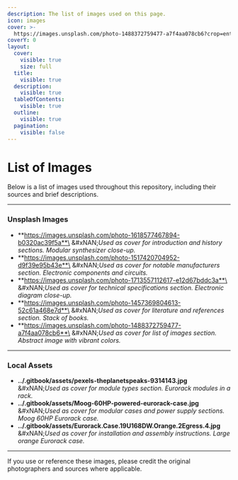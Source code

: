 ```yaml
---
description: The list of images used on this page.
icon: images
cover: >-
  https://images.unsplash.com/photo-1488372759477-a7f4aa078cb6?crop=entropy&cs=srgb&fm=jpg&ixid=M3wxOTcwMjR8MHwxfHNlYXJjaHwzfHxpbWFnZXxlbnwwfHx8fDE3NDMyNTcyOTJ8MA&ixlib=rb-4.0.3&q=85
coverY: 0
layout:
  cover:
    visible: true
    size: full
  title:
    visible: true
  description:
    visible: true
  tableOfContents:
    visible: true
  outline:
    visible: true
  pagination:
    visible: false
---
```


# List of Images

Below is a list of images used throughout this repository, including their sources and brief descriptions.

***

### Unsplash Images

* **https://images.unsplash.com/photo-1618577467894-b0320ac39f5a**\
  &#xNAN;_&#x55;sed as cover for introduction and history sections. Modular synthesizer close-up._
* **https://images.unsplash.com/photo-1517420704952-d9f39e95b43e**\
  &#xNAN;_&#x55;sed as cover for notable manufacturers section. Electronic components and circuits._
* **https://images.unsplash.com/photo-1713557112617-e12d67bddc3a**\
  &#xNAN;_&#x55;sed as cover for technical specifications section. Electronic diagram close-up._
* **https://images.unsplash.com/photo-1457369804613-52c61a468e7d**\
  &#xNAN;_&#x55;sed as cover for literature and references section. Stack of books._
* **https://images.unsplash.com/photo-1488372759477-a7f4aa078cb6**\
  &#xNAN;_&#x55;sed as cover for list of images section. Abstract image with vibrant colors._

***

### Local Assets

* **../.gitbook/assets/pexels-theplanetspeaks-9314143.jpg**\
  &#xNAN;_&#x55;sed as cover for module types section. Eurorack modules in a rack._
* **../.gitbook/assets/Moog-60HP-powered-eurorack-case.jpg**\
  &#xNAN;_&#x55;sed as cover for modular cases and power supply sections. Moog 60HP Eurorack case._
* **../.gitbook/assets/Eurorack.Case.19U168DW.Orange.2Egress.4.jpg**\
  &#xNAN;_&#x55;sed as cover for installation and assembly instructions. Large orange Eurorack case._

***

If you use or reference these images, please credit the original photographers and sources where applicable.
